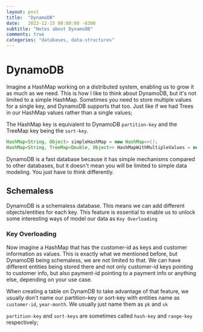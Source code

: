 ```yaml
---
layout: post
title:  "DynamoDB"
date:	2022-12-15 00:00:00 -0300
subtitle: "Notes about DynamoDB"
comments: true
categories: "databases, data-structures"
---
```


# DynamoDB

Imagine a HashMap working on a distributed system, enabling us to grow it as much as we need. This is how I like to think about DynamoDB, but it's not limited to a simple HashMap. Sometimes you need to store multiple values for a single key, and DynamoDB supports that too. Just like if we had Trees in our HashMap values rather than a single values;

The HashMap key is equivalent to DynamoDB `partition-key` and the TreeMap key being the `sort-key`.

``` java
HashMap<String, Object> simpleHashMap = new HashMap<>();
HashMap<String, TreeMap<Double, Object>> HashMapWithMultipleValues = new HashMap<>();
```

DynamoDB is a fast database because it has simple mechanisms compared to other databases, but it doesn't mean you will be limited to simple data modeling. You just have to think differently.

## Schemaless

DynamoDB is a schemaless database. This means we can add different objects/entities for each key. This feature is essential to enable us to unlock some interesting ways of model our data as `Key Overloading`

### Key Overloading

Now imagine a HashMap that has the customer-id as keys and customer information as values. This is exactly what we mentioned before, but DynamoDB being schemaless, we are not limited to that. We can have different entities being stored there and not only customer-id keys pointing to customer info, but also payment-id pointing to a payment info or anything else, depending on your use case.

When creating a table on DynamDB to take advantage of that feature, we usually don't name our partition-key or sort-key with entities name as `customer-id`, `year-month`. We usually just name them as `pk` and `sk`

`partition-key` and `sort-keys` are sometimes called `hash-key` and `range-key` respectively;